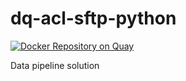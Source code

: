 # dq-acl-sftp-python

[![Docker Repository on Quay](https://quay.io/repository/ukhomeofficedigital/dq-acl-sftp-python/status "Docker Repository on Quay")](https://quay.io/repository/ukhomeofficedigital/dq-acl-sftp-python)

Data pipeline solution
